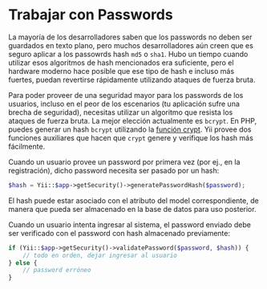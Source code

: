 Trabajar con Passwords
======================

La mayoría de los desarrolladores saben que los passwords no deben ser guardados en texto plano, pero muchos desarrolladores aún creen
que es seguro aplicar a los passowrds hash `md5` o `sha1`. Hubo un tiempo cuando utilizar esos algoritmos de hash mencionados era suficiente,
pero el hardware moderno hace posible que ese tipo de hash e incluso más fuertes, puedan revertirse rápidamente utilizando ataques de fuerza bruta.

Para poder proveer de una seguridad mayor para los passwords de los usuarios, incluso en el peor de los escenarios (tu aplicación sufre una brecha de seguridad),
necesitas utilizar un algoritmo que resista los ataques de fuerza bruta. La mejor elección actualmente es `bcrypt`.
En PHP, puedes generar un hash `bcrypt` utilizando la [función crypt](https://www.php.net/manual/en/function.crypt.php). Yii provee
dos funciones auxiliares que hacen que `crypt` genere y verifique los hash más fácilmente.

Cuando un usuario provee un password por primera vez (por ej., en la registración), dicho password necesita ser pasado por un hash:


```php
$hash = Yii::$app->getSecurity()->generatePasswordHash($password);
```

El hash puede estar asociado con el atributo del model correspondiente, de manera que pueda ser almacenado en la base de datos para uso posterior.

Cuando un usuario intenta ingresar al sistema, el password enviado debe ser verificado con el password con hash almacenado previamente:


```php
if (Yii::$app->getSecurity()->validatePassword($password, $hash)) {
    // todo en orden, dejar ingresar al usuario
} else {
    // password erróneo
}
```
